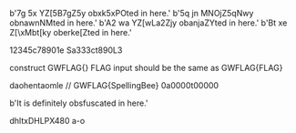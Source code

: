 b'7g 5x YZ[5B7gZ5y obxk5xPOted in here.'
b'5q jn MNOjZ5qNwy obnawnNMted in here.'
b'A2 wa YZ[wLa2Zjy obanjaZYted in here.'
b'Bt xe Z[\\xMbt[ky oberke[Zted in here.'




12345c78901e
Sa333ct890L3

construct GWFLAG{}
FLAG input should be the same as GWFLAG{FLAG}




daohentaomle // GWFLAG{SpellingBee}
0a0000t00000


b'It is definitely obsfuscated in here.'

dhltxDHLPX480
a-o